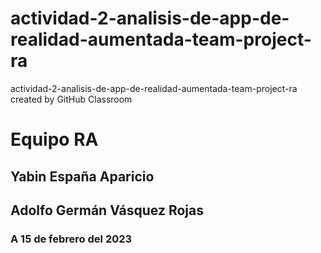 # actividad-2-analisis-de-app-de-realidad-aumentada-team-project-ra
actividad-2-analisis-de-app-de-realidad-aumentada-team-project-ra created by GitHub Classroom
# Equipo RA
## Yabin España Aparicio
## Adolfo Germán Vásquez Rojas

### A 15 de febrero del 2023
